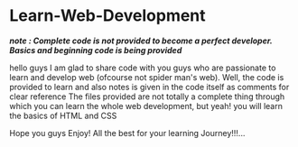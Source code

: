 # Learn-Web-Development
***note : Complete code is not provided to become a perfect developer. Basics and beginning code is being provided***

hello guys I am glad to share code with you guys who are passionate to learn and develop web (ofcourse not spider man's web). Well, the code is provided to learn and also notes is given in the code itself as comments for clear reference
The files provided are not totally a complete thing through which you can learn the whole web development, but yeah! you will learn the basics of HTML and CSS

Hope you guys Enjoy!
All the best for your learning Journey!!!...
